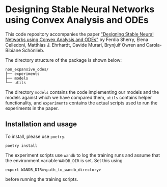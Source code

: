 # Designing Stable Neural Networks using Convex Analysis and ODEs

This code repository accompanies the paper ["Designing Stable Neural Networks using Convex Analysis and ODEs"](https://arxiv.org/abs/2306.17332) by Ferdia Sherry, Elena Celledoni, Matthias J. Ehrhardt, Davide Murari, Brynjulf Owren and Carola-Bibiane Schönlieb.

The directory structure of the package is shown below:

    non_expansive_odes/
    ├── experiments
    ├── models
    └── utils
The directory `models` contains the code implementing our models and the models against which we have compared them, `utils` contains helper functionality, and `experiments` contains the actual scripts used to run the experiments in the paper.

## Installation and usage

To install, please use `poetry`:

    poetry install
The experiment scripts use `wandb` to log the training runs and assume that the environment variable `WANDB_DIR` is set. Set this using

    export WANDB_DIR=<path_to_wandb_directory>
before running the training scripts.
